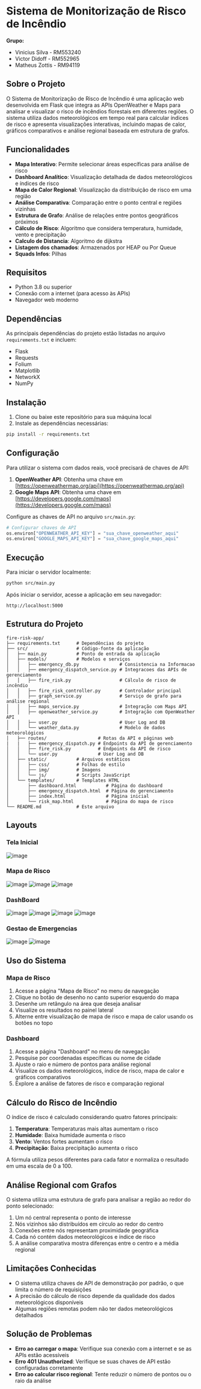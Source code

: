 # Sistema de Monitorização de Risco de Incêndio

**Grupo:**
- Vinicius Silva - RM553240
- Victor Didoff - RM552965
- Matheus Zottis - RM94119

## Sobre o Projeto

O Sistema de Monitorização de Risco de Incêndio é uma aplicação web desenvolvida em Flask que integra as APIs OpenWeather e Maps para analisar e visualizar o risco de incêndios florestais em diferentes regiões. O sistema utiliza dados meteorológicos em tempo real para calcular índices de risco e apresenta visualizações interativas, incluindo mapas de calor, gráficos comparativos e análise regional baseada em estrutura de grafos.

## Funcionalidades

- **Mapa Interativo**: Permite selecionar áreas específicas para análise de risco
- **Dashboard Analítico**: Visualização detalhada de dados meteorológicos e índices de risco
- **Mapa de Calor Regional**: Visualização da distribuição de risco em uma região
- **Análise Comparativa**: Comparação entre o ponto central e regiões vizinhas
- **Estrutura de Grafo**: Análise de relações entre pontos geográficos próximos
- **Cálculo de Risco**: Algoritmo que considera temperatura, humidade, vento e precipitação
- **Calculo de Distancia**: Algoritmo de dijkstra
- **Listagem dos chamados**: Armazenados por HEAP ou Por Queue
- **Squads Infos**: Pilhas

## Requisitos

- Python 3.8 ou superior
- Conexão com a internet (para acesso às APIs)
- Navegador web moderno

## Dependências

As principais dependências do projeto estão listadas no arquivo `requirements.txt` e incluem:

- Flask
- Requests
- Folium
- Matplotlib
- NetworkX
- NumPy

## Instalação

1. Clone ou baixe este repositório para sua máquina local
2. Instale as dependências necessárias:

```bash
pip install -r requirements.txt
```

## Configuração

Para utilizar o sistema com dados reais, você precisará de chaves de API:

1. **OpenWeather API**: Obtenha uma chave em [https://openweathermap.org/api](https://openweathermap.org/api)
2. **Google Maps API**: Obtenha uma chave em [https://developers.google.com/maps](https://developers.google.com/maps)

Configure as chaves de API no arquivo `src/main.py`:

```python
# Configurar chaves de API
os.environ["OPENWEATHER_API_KEY"] = "sua_chave_openweather_aqui"
os.environ["GOOGLE_MAPS_API_KEY"] = "sua_chave_google_maps_aqui"
```

## Execução

Para iniciar o servidor localmente:

```bash
python src/main.py
```

Após iniciar o servidor, acesse a aplicação em seu navegador:

```
http://localhost:5000
```

## Estrutura do Projeto

```
fire-risk-app/
├── requirements.txt      # Dependências do projeto
├── src/                  # Código-fonte da aplicação
│   ├── main.py           # Ponto de entrada da aplicação
│   ├── models/           # Modelos e serviços
│   │   ├── emergency_db.py               # Consistencia na Informacao
│   │   ├── emergency_dispatch_service.py # Integracoes das APIs de gerenciamento
│   │   ├── fire_risk.py                  # Cálculo de risco de incêndio
│   │   ├── fire_risk_controller.py       # Controlador principal
│   │   ├── graph_service.py              # Serviço de grafo para análise regional
│   │   ├── maps_service.py               # Integração com Maps API
│   │   ├── openweather_service.py        # Integração com OpenWeather API
│   │   ├── user.py                       # User Log and DB
│   │   └── weather_data.py               # Modelo de dados meteorológicos
│   ├── routes/                   # Rotas da API e páginas web
|   |   ├── emergency_dispatch.py # Endpoints da API de gerenciamento
│   │   ├── fire_risk.py          # Endpoints da API de risco
│   │   └── user.py               # User Log and DB
│   ├── static/           # Arquivos estáticos
│   │   ├── css/          # Folhas de estilo
│   │   ├── img/          # Imagens
│   │   └── js/           # Scripts JavaScript
│   └── templates/        # Templates HTML
│       ├── dashboard.html           # Página do dashboard 
│       ├── emergency_dispatch.html  # Página do gerenciamento
│       ├── index.html               # Página inicial
│       └── risk_map.html            # Página do mapa de risco
└── README.md             # Este arquivo
```
## Layouts

### Tela Inicial
![image](https://github.com/user-attachments/assets/e1e3f16e-ce3e-4b63-b775-f30f349165fa)

### Mapa de Risco
![image](https://github.com/user-attachments/assets/51a55133-ac2c-4407-a0a8-342757172c24)
![image](https://github.com/user-attachments/assets/dcbd1b89-888e-40de-b0f0-e8602403d8d6)
![image](https://github.com/user-attachments/assets/c958bc5e-f346-40c1-a414-167dd08f0230)

### DashBoard
![image](https://github.com/user-attachments/assets/bbd83a8b-b014-41a2-b5ca-4528e5dda61a)
![image](https://github.com/user-attachments/assets/bd3f97ed-4a14-4910-912a-f82920fd7368)
![image](https://github.com/user-attachments/assets/702534ec-2397-459d-8695-341a7958f95b)
![image](https://github.com/user-attachments/assets/a93f6ec5-b963-45d7-81f8-18f1b592dbc6)

### Gestao de Emergencias
![image](https://github.com/user-attachments/assets/cdb49202-ae56-46ba-ae87-d3ea794a6cec)
![image](https://github.com/user-attachments/assets/dc51b399-7c29-4c3d-95fd-bc5b50c80cb2)

## Uso do Sistema

### Mapa de Risco

1. Acesse a página "Mapa de Risco" no menu de navegação
2. Clique no botão de desenho no canto superior esquerdo do mapa
3. Desenhe um retângulo na área que deseja analisar
4. Visualize os resultados no painel lateral
5. Alterne entre visualização de mapa de risco e mapa de calor usando os botões no topo

### Dashboard

1. Acesse a página "Dashboard" no menu de navegação
2. Pesquise por coordenadas específicas ou nome de cidade
3. Ajuste o raio e número de pontos para análise regional
4. Visualize os dados meteorológicos, índice de risco, mapa de calor e gráficos comparativos
5. Explore a análise de fatores de risco e comparação regional

## Cálculo do Risco de Incêndio

O índice de risco é calculado considerando quatro fatores principais:

1. **Temperatura**: Temperaturas mais altas aumentam o risco
2. **Humidade**: Baixa humidade aumenta o risco
3. **Vento**: Ventos fortes aumentam o risco
4. **Precipitação**: Baixa precipitação aumenta o risco

A fórmula utiliza pesos diferentes para cada fator e normaliza o resultado em uma escala de 0 a 100.

## Análise Regional com Grafos

O sistema utiliza uma estrutura de grafo para analisar a região ao redor do ponto selecionado:

1. Um nó central representa o ponto de interesse
2. Nós vizinhos são distribuídos em círculo ao redor do centro
3. Conexões entre nós representam proximidade geográfica
4. Cada nó contém dados meteorológicos e índice de risco
5. A análise comparativa mostra diferenças entre o centro e a média regional

## Limitações Conhecidas

- O sistema utiliza chaves de API de demonstração por padrão, o que limita o número de requisições
- A precisão do cálculo de risco depende da qualidade dos dados meteorológicos disponíveis
- Algumas regiões remotas podem não ter dados meteorológicos detalhados

## Solução de Problemas

- **Erro ao carregar o mapa**: Verifique sua conexão com a internet e se as APIs estão acessíveis
- **Erro 401 Unauthorized**: Verifique se suas chaves de API estão configuradas corretamente
- **Erro ao calcular risco regional**: Tente reduzir o número de pontos ou o raio da análise
